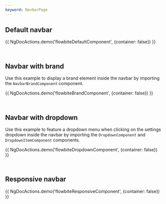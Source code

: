 ```yaml
---
keyword: NavbarPage
---
```


## Default navbar

{{ NgDocActions.demo('flowbiteDefaultComponent', {container: false}) }}

```html file="./_default.component.ts"#L10-L14 group="default" name="html"

```

```typescript file="./_default.component.ts"#L1-L1 group="default" name="typescript"

```

## Navbar with brand

Use this example to display a brand element inside the navbar by importing the `NavbarBrandComponent` component.

{{ NgDocActions.demo('flowbiteBrandComponent', {container: false}) }}

```html file="./_brand.component.ts"#L10-L23 group="brand" name="html"

```

```typescript file="./_brand.component.ts"#L1-L1 group="brand" name="typescript"

```

## Navbar with dropdown

Use this example to feature a dropdown menu when clicking on the settings dropdown inside the navbar by importing the `DropdownComponent` and `DropdownItemComponent` components.

{{ NgDocActions.demo('flowbiteDropdownComponent', {container: false}) }}

```html file="./_dropdown.component.ts"#L10-L30 group="dropdown" name="html"

```

```typescript file="./_dropdown.component.ts"#L1-L1 group="dropdown" name="typescript"

```

## Responsive navbar

{{ NgDocActions.demo('flowbiteResponsiveComponent', {container: false}) }}

```html file="./_responsive.component.ts"#L10-L28 group="responsive" name="html"

```

```typescript file="./_responsive.component.ts"#L1-L1 group="responsive" name="typescript"

```
